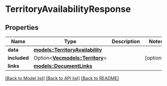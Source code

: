 # TerritoryAvailabilityResponse

## Properties

Name | Type | Description | Notes
------------ | ------------- | ------------- | -------------
**data** | [**models::TerritoryAvailability**](TerritoryAvailability.md) |  | 
**included** | Option<[**Vec<models::Territory>**](Territory.md)> |  | [optional]
**links** | [**models::DocumentLinks**](DocumentLinks.md) |  | 

[[Back to Model list]](../README.md#documentation-for-models) [[Back to API list]](../README.md#documentation-for-api-endpoints) [[Back to README]](../README.md)


